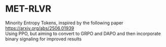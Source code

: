 # MET-RLVR
Minority Entropy Tokens, inspired by the following paper https://arxiv.org/abs/2506.01939
<br>
Using PPO, but aiming to convert to GRPO and DAPO and then incorporate binary signaling for improved results
